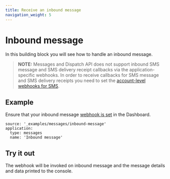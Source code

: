 ```yaml
---
title: Receive an inbound message
navigation_weight: 5
---
```


# Inbound message

In this building block you will see how to handle an inbound message.

> **NOTE:** Messages and Dispatch API does not support inbound SMS message and SMS delivery receipt callbacks via the application-specific webhooks. In order to receive callbacks for SMS message and SMS delivery receipts you need to set the [account-level webhooks for SMS](https://dashboard.nexmo.com/settings).

## Example

Ensure that your inbound message [webhook is set](/messages/building-blocks/configure-webhooks) in the Dashboard.

```building_blocks
source: '_examples/messages/inbound-message'
application:
  type: messages
  name: 'Inbound message'
```

## Try it out

The webhook will be invoked on inbound message and the message details and data printed to the console.
